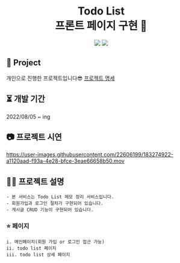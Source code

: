 <div align="center">

# Todo List <br/> 프론트 페이지 구현 📓

<p>
  <img src="https://img.shields.io/badge/React-61DAFB?style=flat&logo=React&logoColor=white"/>
  <img src="https://img.shields.io/badge/Javscript-F7DF1E?style=flat&logo=Javascript&logoColor=white"/>
</p>

</div>

## 📒 Project

개인으로 진행한 프로젝트입니다😎
[프로젝트 명세](https://github.com/syoungee/wanted-pre-onboarding-challenge-fe-1-api)

## ⏳ 개발 기간

2022/08/05 ~ ing
<br/>

## 📷 프로젝트 시연
https://user-images.githubusercontent.com/22606199/183274922-a1120aad-f93a-4e28-bfce-3eae66658b50.mov


## ✍🏻 프로젝트 설명

```
- 본 서비스는 Todo List 메모 정리 서비스입니다.
- 회원가입과 로그인 절차가 구현되어 있습니다.
- 게시글 CRUD 기능이 구현되어 있습니다.
```

### ⭐ 페이지

```
i. 메인페이지(회원 가입 or 로그인 접근 가능)
ii. todo list 페이지
iii. todo list 상세 페이지
```
